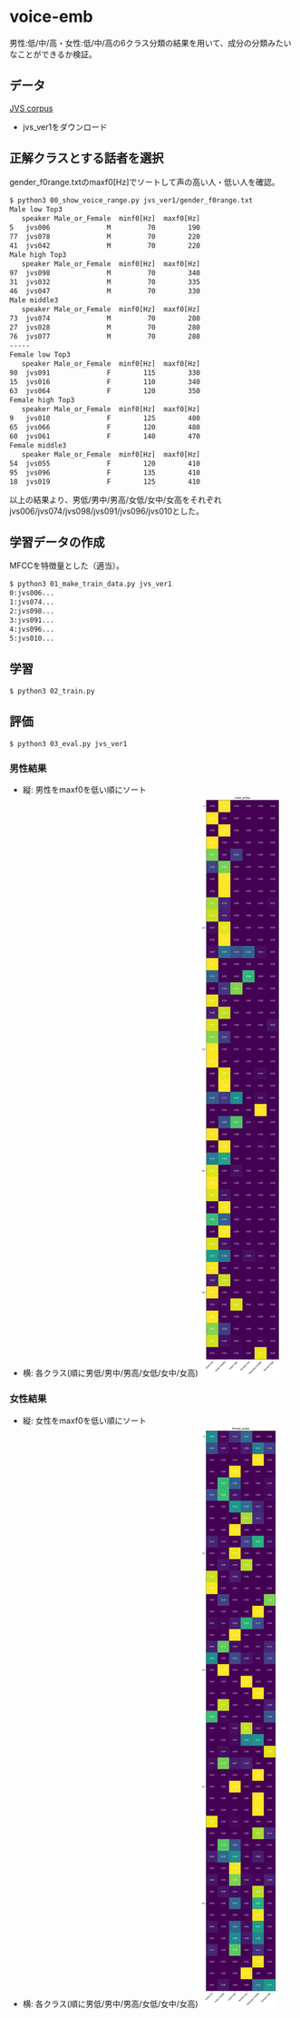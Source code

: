 # voice-emb
男性:低/中/高・女性:低/中/高の6クラス分類の結果を用いて、成分の分類みたいなことができるか検証。

## データ
[JVS corpus](https://sites.google.com/site/shinnosuketakamichi/research-topics/jvs_corpus)
+ jvs_ver1をダウンロード

##  正解クラスとする話者を選択
gender_f0range.txtのmaxf0[Hz]でソートして声の高い人・低い人を確認。

```
$ python3 00_show_voice_range.py jvs_ver1/gender_f0range.txt 
Male low Top3
   speaker Male_or_Female  minf0[Hz]  maxf0[Hz]
5   jvs006              M         70        190
77  jvs078              M         70        220
41  jvs042              M         70        220
Male high Top3
   speaker Male_or_Female  minf0[Hz]  maxf0[Hz]
97  jvs098              M         70        340
31  jvs032              M         70        335
46  jvs047              M         70        330
Male middle3
   speaker Male_or_Female  minf0[Hz]  maxf0[Hz]
73  jvs074              M         70        280
27  jvs028              M         70        280
76  jvs077              M         70        280
-----
Female low Top3
   speaker Male_or_Female  minf0[Hz]  maxf0[Hz]
90  jvs091              F        115        330
15  jvs016              F        110        340
63  jvs064              F        120        350
Female high Top3
   speaker Male_or_Female  minf0[Hz]  maxf0[Hz]
9   jvs010              F        125        480
65  jvs066              F        120        480
60  jvs061              F        140        470
Female middle3
   speaker Male_or_Female  minf0[Hz]  maxf0[Hz]
54  jvs055              F        120        410
95  jvs096              F        135        410
18  jvs019              F        125        410
```

以上の結果より、男低/男中/男高/女低/女中/女高をそれぞれjvs006/jvs074/jvs098/jvs091/jvs096/jvs010とした。

## 学習データの作成
MFCCを特徴量とした（適当）。
```
$ python3 01_make_train_data.py jvs_ver1
0:jvs006...
1:jvs074...
2:jvs098...
3:jvs091...
4:jvs096...
5:jvs010...
```

## 学習
```
$ python3 02_train.py
```

## 評価
```
$ python3 03_eval.py jvs_ver1
```

### 男性結果
+ 縦: 男性をmaxf0を低い順にソート
+ 横: 各クラス(順に男低/男中/男高/女低/女中/女高)
![male_proba](male_proba.png)

### 女性結果
+ 縦: 女性をmaxf0を低い順にソート
+ 横: 各クラス(順に男低/男中/男高/女低/女中/女高)
![female_proba](female_proba.png)